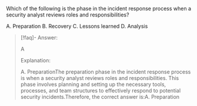 
Which of the following is the phase in the incident response process when a security analyst reviews roles and responsibilities? 

A. Preparation 
B. Recovery 
C. Lessons learned 
D. Analysis

> [!faq]- Answer: 
> 
> A
> 
> Explanation:
> 
> A. PreparationThe preparation phase in the incident response process is when a security analyst reviews roles and responsibilities. This phase involves planning and setting up the necessary tools, processes, and team structures to effectively respond to potential security incidents.Therefore, the correct answer is:A. Preparation

